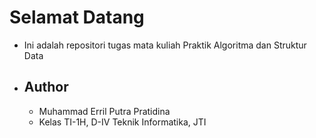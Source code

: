 # Selamat Datang
- Ini adalah repositori tugas mata kuliah Praktik Algoritma dan Struktur Data
- ## Author
  - Muhammad Erril Putra Pratidina
  - Kelas TI-1H, D-IV Teknik Informatika, JTI

